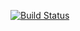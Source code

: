 [![Build Status](https://drone.io/github.com/flexiant/concerto/status.png)](https://drone.io/github.com/flexiant/concerto/latest)
